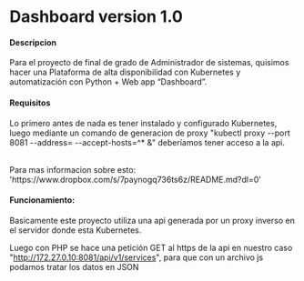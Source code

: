 # Dashboard version 1.0
<h4>Descripcion</h4>
<p>Para el proyecto de final de grado de Administrador de sistemas, quisimos hacer una Plataforma de alta disponibilidad con Kubernetes y automatización con Python + Web app “Dashboard”.</p>

<h4>Requisitos</h4>
<p>Lo primero antes de nada es tener instalado y configurado Kubernetes, luego mediante un comando de generacion de proxy "kubectl proxy --port 8081 --address=<K8s_IP_Address> --accept-hosts=^* &" deberíamos tener acceso a la api.</p><br>
  <span>Para mas informacion sobre esto: 'https://www.dropbox.com/s/7paynogq736ts6z/README.md?dl=0'</span>
<h4>Funcionamiento:</h4>
<p>Basicamente este proyecto utiliza una api generada por un proxy inverso en el servidor donde esta Kubernetes.<br>
 
 Luego con PHP se hace una petición GET al https de la api en nuestro caso "http://172.27.0.10:8081/api/v1/services", para que con un archivo js podamos tratar los datos en JSON</p>
